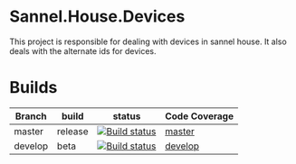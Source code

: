 # Sannel.House.Devices
This project is responsible for dealing with devices in sannel house. It also deals with the alternate ids for devices.
# Builds
|Branch|build|status|Code Coverage|
|----|----|--|--|
|master|release|[![Build status](https://sannelsoftware.visualstudio.com/Build/_apis/build/status/Devices%20Docker?branchName=release)](https://sannelsoftware.visualstudio.com/Build/_build/latest?definitionId=7&branchName=release)|[master](https://master-sannel-house-devices.azurewebsites.net/)|
|develop|beta|[![Build status](https://sannelsoftware.visualstudio.com/Build/_apis/build/status/Devices%20Docker?branchName=develop)](https://sannelsoftware.visualstudio.com/Build/_build/latest?definitionId=7&branchName=develop)|[develop](https://develop-sannel-house-devices.azurewebsites.net/)|